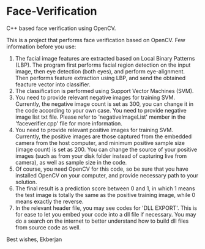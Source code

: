 # Face-Verification
C++ based face verification using OpenCV. 

This is a project that performs face verification based on OpenCV. Few information before you use:
1. The facial image features are extracted based on Local Binary Patterns (LBP). The program first performs facial region detection on the input image, then eye detection (both eyes), and perform eye-alignment. Then performs feature extraction using LBP, and send the obtained feacture vector into classifier. 
2. The classification is performed using Support Vector Machines (SVM). 
3. You need to provide relevant negative images for training SVM. Currently, the negative image count is set as 300, you can change it in the code according to your own case. You need to provide negative image list txt file. Please refer to 'negativeImageList' member in the 'faceverifier.cpp' file for more information. 
4. You need to provide relevant positive images for training SVM. Currently, the positive images are those captured from the embedded camera from the host computer, and minimum positive sample size (image count) is set as 200. You can change the source of your positive images (such as from your disk folder instead of capturing live from camera), as well as sample size in the code. 
5. Of course, you need OpenCV for this code, so be sure that you have installed OpenCV on your computer, and provide necessary path to your solution. 
6. The final result is a prediction score between 0 and 1, in which 1 means the test image is totally the same as the positive training image, while 0 means exactly the reverse. 
7. In the relevant header file, you may see codes for 'DLL EXPORT'. This is for ease to let you embed your code into a dll file if necessary. You may do a search on the internet to better understand how to build dll files from source code as well. 

 
Best wishes, 
Ekberjan 

